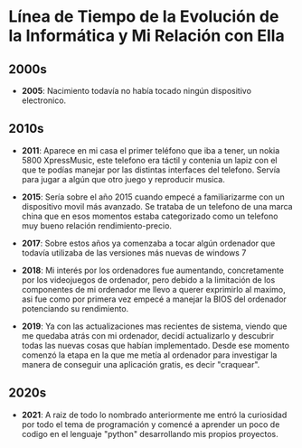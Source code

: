 # Línea de Tiempo de la Evolución de la Informática y Mi Relación con Ella 


## 2000s

- **2005**: Nacimiento todavía no había tocado ningún dispositivo electronico.

## 2010s

- **2011**: Aparece en mi casa el primer teléfono que iba a tener, un nokia 5800 XpressMusic, este telefono era táctil y contenia un lapiz con el que te podías manejar por las distintas interfaces del telefono. Servía para jugar a algún que otro juego y reproducir musica.

- **2015**: Sería sobre el año 2015 cuando empecé a familiarizarme con un dispositivo movil más avanzado.
Se trataba de un telefono de una marca china que en esos momentos estaba categorizado como un telefono muy bueno relación rendimiento-precio.

- **2017**: Sobre estos años ya comenzaba a tocar algún ordenador que todavía utilizaba de las versiones más nuevas de windows 7

- **2018**: Mi interés por los ordenadores fue aumentando, concretamente por los videojuegos de ordenador, pero debido a la limitación de los componentes de mi ordenador me llevo a querer exprimirlo al maximo, asi fue como por primera vez empecé a manejar la BIOS del ordenador potenciando su rendimiento.

- **2019**: Ya con las actualizaciones mas recientes de sistema, viendo que me quedaba atrás con mi ordenador, decidí actualizarlo y descubrir todas las nuevas cosas que habían implementado. Desde ese momento comenzó la etapa en la que me metía al ordenador para investigar la manera de conseguir una aplicación gratis, es decir "craquear". 

## 2020s
- **2021**: A raiz de todo lo nombrado anteriormente me entró la curiosidad por todo el tema de programación y comencé a aprender un poco de codigo en el lenguaje "python" desarrollando mis propios proyectos.

